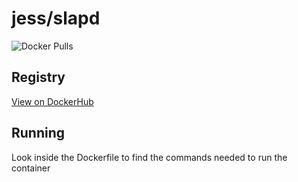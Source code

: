 # jess/slapd

![Docker Pulls](https://img.shields.io/docker/pulls/jess/slapd)



## Registry

[View on DockerHub](https://hub.docker.com/r/jess/slapd)

## Running

Look inside the Dockerfile to find the commands needed to run the container
